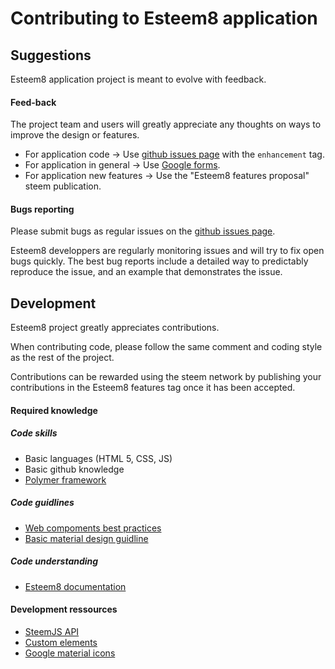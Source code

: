 # Contributing to Esteem8 application

## Suggestions

Esteem8 application project is meant to evolve with feedback.

#### Feed-back
The project team and users will greatly appreciate any thoughts on ways to improve the design or features.

* For application code -> Use [github issues page](https://github.com/esteem8app/esteem8app.github.io/issues) with the `enhancement` tag.
* For application in general -> Use [Google forms](https://goo.gl/6a99QQ).
* For application new features -> Use the "Esteem8 features proposal" steem publication.

#### Bugs reporting

Please submit bugs as regular issues on the [github issues page](https://github.com/esteem8app/esteem8app.github.io/issues).

Esteem8 developpers are regularly monitoring issues and will try to fix open bugs quickly.
The best bug reports include a detailed way to predictably reproduce the issue, and an example that demonstrates the issue.

## Development

Esteem8 project greatly appreciates contributions.

When contributing code, please follow the same comment and coding style as the rest of the project.

Contributions can be rewarded using the steem network by publishing your contributions in the Esteem8 features tag once it has been accepted.

#### Required knowledge

##### Code skills
* Basic languages (HTML 5, CSS, JS)
* Basic github knowledge
* [Polymer framework](https://www.polymer-project.org/1.0/docs/devguide/feature-overview)

##### Code guidlines
* [Web compoments best practices](https://www.webcomponents.org/community/articles/web-components-best-practices)
* [Basic material design guidline](https://material.io/guidelines/)

##### Code understanding
* [Esteem8 documentation](https://github.com/esteem8app/esteem8app.github.io/blob/master/DOCUMENTATION.md)

#### Development ressources

* [SteemJS API](https://github.com/adcpm/steem)
* [Custom elements](https://customelements.io/)
* [Google material icons](https://material.io/icons/)
